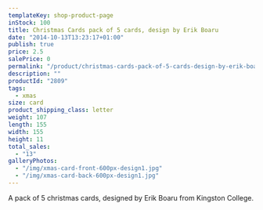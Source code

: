 ```yaml
---
templateKey: shop-product-page
inStock: 100
title: Christmas Cards pack of 5 cards, design by Erik Boaru
date: "2014-10-13T13:23:17+01:00"
publish: true
price: 2.5
salePrice: 0
permalink: "/product/christmas-cards-pack-of-5-cards-design-by-erik-boaru"
description: ""
productId: "2809"
tags:
  - xmas
size: card
product_shipping_class: letter
weight: 107
length: 155
width: 155
height: 11
total_sales:
  - "13"
galleryPhotos:
  - "/img/xmas-card-front-600px-design1.jpg"
  - "/img/xmas-card-back-600px-design1.jpg"
---
```


A pack of 5 christmas cards, designed by Erik Boaru from Kingston College.
